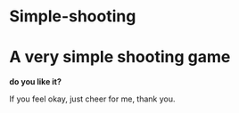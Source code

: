 # Simple-shooting
<h1>A very simple shooting game</h1>
<strong>do you like it?</strong>
<p>If you feel okay, just cheer for me, thank you.</p>
